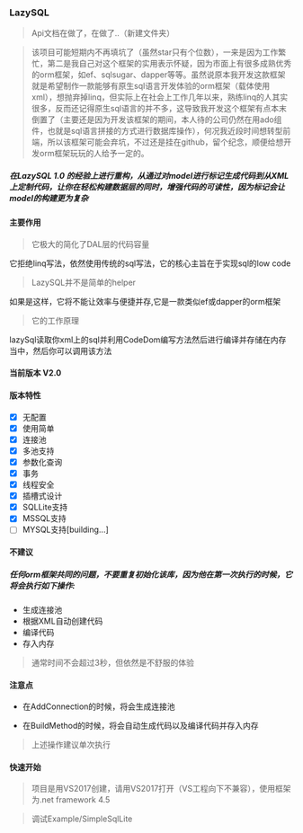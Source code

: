 ### LazySQL

> Api文档在做了，在做了..（新建文件夹）

> 该项目可能短期内不再填坑了（虽然star只有个位数），一来是因为工作繁忙，第二是我自己对这个框架的实用表示怀疑，因为市面上有很多成熟优秀的orm框架，如ef、sqlsugar、dapper等等。虽然说原本我开发这款框架就是希望制作一款能够有原生sql语言开发体验的orm框架（载体使用xml），想抛弃掉linq，但实际上在社会上工作几年以来，熟练linq的人其实很多，反而还记得原生sql语言的并不多，这导致我开发这个框架有点本末倒置了（主要还是因为开发该框架的期间，本人待的公司仍然在用ado组件，也就是sql语言拼接的方式进行数据库操作），何况我近段时间想转型前端，所以该框架可能会弃坑，不过还是挂在github，留个纪念，顺便给想开发orm框架玩玩的人给予一定的。

##### 在LazySQL 1.0 的经验上进行重构，从通过对model进行标记生成代码到从XML上定制代码，让你在轻松构建数据层的同时，增强代码的可读性，因为标记会让model的构建更为复杂

#### 主要作用

> 它极大的简化了DAL层的代码容量

它拒绝linq写法，依然使用传统的sql写法，它的核心主旨在于实现sql的low code

> LazySQL并不是简单的helper

如果是这样，它将不能让效率与便捷并存,它是一款类似ef或dapper的orm框架

> 它的工作原理

lazySql读取你xml上的sql并利用CodeDom编写方法然后进行编译并存储在内存当中，然后你可以调用该方法

#### 当前版本 V2.0

#### 版本特性

- [x] 无配置
- [x] 使用简单
- [x] 连接池
- [x] 多池支持
- [x] 参数化查询
- [x] 事务
- [x] 线程安全
- [x] 插槽式设计
- [x] SQLLite支持
- [x] MSSQL支持
- [ ] MYSQL支持[building...]

#### 不建议

##### 任何orm框架共同的问题，不要重复初始化该库，因为他在第一次执行的时候，它将会执行如下操作:
- 生成连接池
- 根据XML自动创建代码
- 编译代码
- 存入内存

> 通常时间不会超过3秒，但依然是不舒服的体验

#### 注意点

- 在AddConnection的时候，将会生成连接池

- 在BuildMethod的时候，将会自动生成代码以及编译代码并存入内存

> 上述操作建议单次执行

#### 快速开始

> 项目是用VS2017创建，请用VS2017打开（VS工程向下不兼容），使用框架为.net framework 4.5

> 调试Example/SimpleSqlLite
